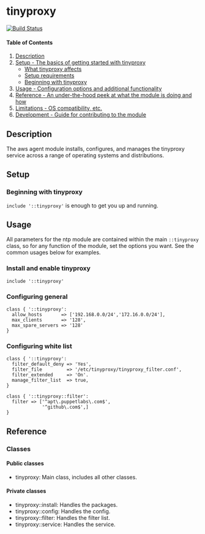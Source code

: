 # tinyproxy
[![Build Status](https://travis-ci.org/shazi7804/puppet-tinyproxy.svg?branch=master)](https://travis-ci.org/shazi7804/puppet-tinyproxy)


#### Table of Contents

1. [Description](#description)
1. [Setup - The basics of getting started with tinyproxy](#setup)
    * [What tinyproxy affects](#what-tinyproxy-affects)
    * [Setup requirements](#setup-requirements)
    * [Beginning with tinyproxy](#beginning-with-tinyproxy)
1. [Usage - Configuration options and additional functionality](#usage)
1. [Reference - An under-the-hood peek at what the module is doing and how](#reference)
1. [Limitations - OS compatibility, etc.](#limitations)
1. [Development - Guide for contributing to the module](#development)

## Description

The aws agent module installs, configures, and manages the tinyproxy service across a range of operating systems and distributions.

## Setup

### Beginning with tinyproxy

`include '::tinyproxy'` is enough to get you up and running.

## Usage

All parameters for the ntp module are contained within the main `::tinyproxy` class, so for any function of the module, set the options you want. See the common usages below for examples.

### Install and enable tinyproxy

```puppet
include '::tinyproxy'
```

### Configuring general

```puppet
class { '::tinyproxy':
  allow_hosts       => ['192.168.0.0/24','172.16.0.0/24'],
  max_clients       => '128',
  max_spare_servers => '128'
}
```

### Configuring white list

```puppet
class { '::tinyproxy':
  filter_default_deny => 'Yes',
  filter_file         => '/etc/tinyproxy/tinyproxy_filter.conf',
  filter_extended     => 'On'.
  manage_filter_list  => true,
}
```

```puppet
class { '::tinyproxy::filter':
  filter => ['^apt\.puppetlabs\.com$',
             '^github\.com$',]
}
```


## Reference

### Classes

#### Public classes

* tinyproxy: Main class, includes all other classes.

#### Private classes

* tinyproxy::install: Handles the packages.
* tinyproxy::config: Handles the config.
* tinyproxy::filter: Handles the filter list.
* tinyproxy::service: Handles the service.
